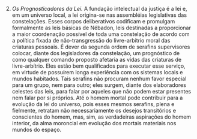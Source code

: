 ﻿2. <em>Os Prognosticadores da Lei.</em> A fundação intelectual da justiça é a lei e, em um universo local, a lei origina-se nas assembléias legislativas das constelações. Esses corpos deliberativos codificam e promulgam formalmente as leis básicas de Nébadon, leis destinadas a proporcionar a maior coordenação possível de toda uma constelação de acordo com a política fixada de não-transgressão do livre-arbítrio moral das criaturas pessoais. É dever da segunda ordem de serafins supervisores colocar, diante dos legisladores da constelação, um prognóstico de como qualquer comando proposto afetaria as vidas das criaturas de livre-arbítrio. Eles estão bem qualificados para executar esse serviço, em virtude de possuírem longa experiência com os sistemas locais e mundos habitados. Tais serafins não procuram nenhum favor especial para um grupo, nem para outro; eles surgem, diante dos elaboradores celestes das leis, para falar por aqueles que não podem estar presentes nem falar por si próprios. Até o homem mortal pode contribuir para a evolução da lei do universo, pois esses mesmos serafins, plena e fielmente, retratam não necessariamente os desejos transitórios e conscientes do homem, mas, sim, as verdadeiras aspirações do homem interior, da alma moroncial em evolução dos mortais materiais nos mundos do espaço.